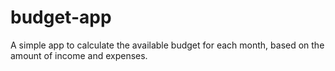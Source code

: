 # budget-app
A simple app to calculate the available budget for each month, based on the amount of income and expenses.

